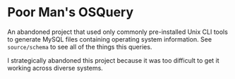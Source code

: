 # Poor Man's OSQuery

An abandoned project that used only commonly pre-installed Unix CLI tools to
generate MySQL files containing operating system information. See
`source/schema` to see all of the things this queries.

I strategically abandoned this project because it was too difficult to get it
working across diverse systems.